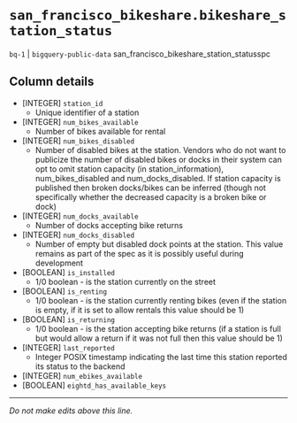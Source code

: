 # `san_francisco_bikeshare.bikeshare_station_status`
`bq-1` | `bigquery-public-data`
san_francisco_bikeshare_station_statusspc

## Column details
* [INTEGER]   `station_id`
  - Unique identifier of a station
* [INTEGER]   `num_bikes_available`
  - Number of bikes available for rental
* [INTEGER]   `num_bikes_disabled`
  - Number of disabled bikes at the station. Vendors who do not want to publicize the number of disabled bikes or docks in their system can opt to omit station capacity (in station_information), num_bikes_disabled and num_docks_disabled. If station capacity is published then broken docks/bikes can be inferred (though not specifically whether the decreased capacity is a broken bike or dock)
* [INTEGER]   `num_docks_available`
  - Number of docks accepting bike returns
* [INTEGER]   `num_docks_disabled`
  - Number of empty but disabled dock points at the station. This value remains as part of the spec as it is possibly useful during development
* [BOOLEAN]   `is_installed`
  - 1/0 boolean - is the station currently on the street
* [BOOLEAN]   `is_renting`
  - 1/0 boolean - is the station currently renting bikes (even if the station is empty, if it is set to allow rentals this value should be 1)
* [BOOLEAN]   `is_returning`
  - 1/0 boolean - is the station accepting bike returns (if a station is full but would allow a return if it was not full then this value should be 1)
* [INTEGER]   `last_reported`
  - Integer POSIX timestamp indicating the last time this station reported its status to the backend
* [INTEGER]   `num_ebikes_available`
* [BOOLEAN]   `eightd_has_available_keys`

-------------------------------------------------------------------------------
*Do not make edits above this line.*
